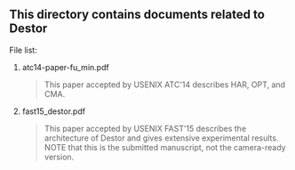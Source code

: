This directory contains documents related to Destor
---------------------------------------------------
File list:

1. atc14-paper-fu_min.pdf

    > This paper accepted by USENIX ATC'14 describes HAR, OPT, and CMA.

2. fast15_destor.pdf

    > This paper accepted by USENIX FAST'15 describes the architecture of Destor and gives extensive experimental results.
    > NOTE that this is the submitted manuscript, not the camera-ready version.
